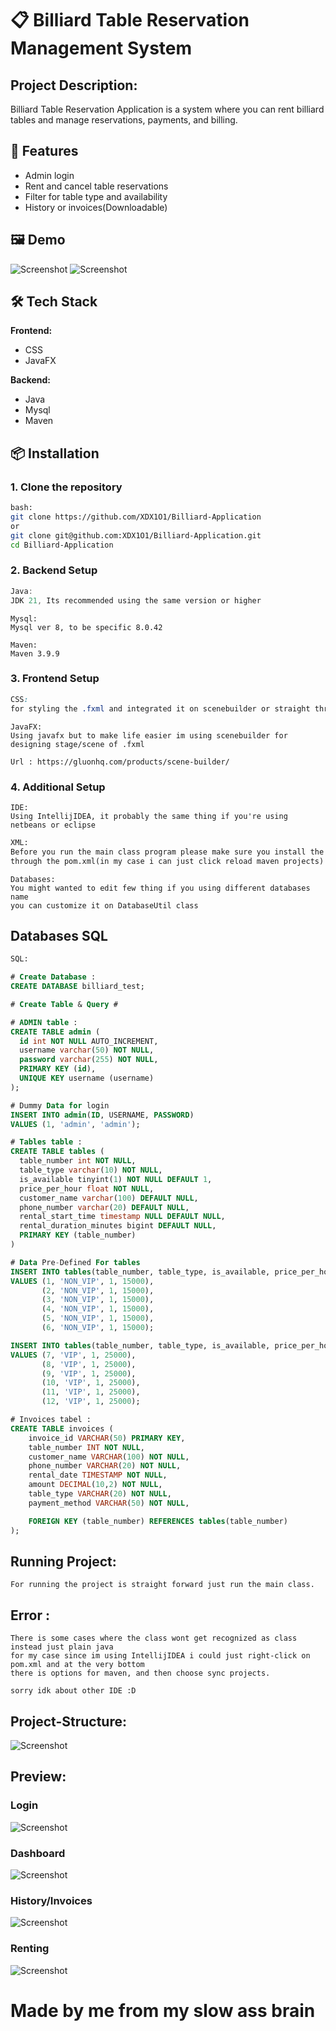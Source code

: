 # 📋 Billiard Table Reservation Management System

## Project Description:

Billiard Table Reservation Application is a system where you can rent billiard tables and manage reservations, payments, and billing.

## 🚀 Features

- Admin login
- Rent and cancel table reservations
- Filter for table type and availability
- History or invoices(Downloadable) 

## 🖼️ Demo

![Screenshot](docs/001-loginPage.png)
![Screenshot](docs/002-dashboard.png)

## 🛠️ Tech Stack

**Frontend:**
- CSS
- JavaFX

**Backend:**
- Java
- Mysql
- Maven

## 📦 Installation

### 1. Clone the repository

```bash
bash:
git clone https://github.com/XDX1O1/Billiard-Application
or
git clone git@github.com:XDX1O1/Billiard-Application.git
cd Billiard-Application
```

### 2. Backend Setup

```Java
Java:
JDK 21, Its recommended using the same version or higher
```

```Mysql
Mysql:
Mysql ver 8, to be specific 8.0.42
```

```Maven
Maven:
Maven 3.9.9
```

### 3. Frontend Setup

```CSS
CSS:
for styling the .fxml and integrated it on scenebuilder or straight through code
```

```JavaFX
JavaFX:
Using javafx but to make life easier im using scenebuilder for designing stage/scene of .fxml

Url : https://gluonhq.com/products/scene-builder/
```

### 4. Additional Setup

```IDE
IDE:
Using IntellijIDEA, it probably the same thing if you're using netbeans or eclipse
```

```XML
XML:
Before you run the main class program please make sure you install the dependencies
through the pom.xml(in my case i can just click reload maven projects)
```

```DATABASES
Databases:
You might wanted to edit few thing if you using different databases name
you can customize it on DatabaseUtil class
```


## Databases SQL
```SQL
SQL:

# Create Database :
CREATE DATABASE billiard_test;

# Create Table & Query #

# ADMIN table :
CREATE TABLE admin (
  id int NOT NULL AUTO_INCREMENT,
  username varchar(50) NOT NULL,
  password varchar(255) NOT NULL,
  PRIMARY KEY (id),
  UNIQUE KEY username (username)
);

# Dummy Data for login
INSERT INTO admin(ID, USERNAME, PASSWORD)
VALUES (1, 'admin', 'admin');

# Tables table :
CREATE TABLE tables (
  table_number int NOT NULL,
  table_type varchar(10) NOT NULL,
  is_available tinyint(1) NOT NULL DEFAULT 1,
  price_per_hour float NOT NULL,
  customer_name varchar(100) DEFAULT NULL,
  phone_number varchar(20) DEFAULT NULL,
  rental_start_time timestamp NULL DEFAULT NULL,
  rental_duration_minutes bigint DEFAULT NULL,
  PRIMARY KEY (table_number)
)

# Data Pre-Defined For tables
INSERT INTO tables(table_number, table_type, is_available, price_per_hour)
VALUES (1, 'NON_VIP', 1, 15000),
       (2, 'NON_VIP', 1, 15000),
       (3, 'NON_VIP', 1, 15000),
       (4, 'NON_VIP', 1, 15000),
       (5, 'NON_VIP', 1, 15000),
       (6, 'NON_VIP', 1, 15000);

INSERT INTO tables(table_number, table_type, is_available, price_per_hour)
VALUES (7, 'VIP', 1, 25000),
       (8, 'VIP', 1, 25000),
       (9, 'VIP', 1, 25000),
       (10, 'VIP', 1, 25000),
       (11, 'VIP', 1, 25000),
       (12, 'VIP', 1, 25000);

# Invoices tabel :
CREATE TABLE invoices (
    invoice_id VARCHAR(50) PRIMARY KEY,
    table_number INT NOT NULL,
    customer_name VARCHAR(100) NOT NULL,
    phone_number VARCHAR(20) NOT NULL,
    rental_date TIMESTAMP NOT NULL,
    amount DECIMAL(10,2) NOT NULL,
    table_type VARCHAR(20) NOT NULL,
    payment_method VARCHAR(50) NOT NULL,

    FOREIGN KEY (table_number) REFERENCES tables(table_number)
);
```

## Running Project:
```
For running the project is straight forward just run the main class.
```

## Error :
```
There is some cases where the class wont get recognized as class instead just plain java
for my case since im using IntellijIDEA i could just right-click on pom.xml and at the very bottom
there is options for maven, and then choose sync projects.

sorry idk about other IDE :D
```


## Project-Structure:
![Screenshot](docs/003-projectStructure.png)

## Preview:
### Login
![Screenshot](docs/001-loginPage.png)

### Dashboard
![Screenshot](docs/002-dashboard.png)

### History/Invoices
![Screenshot](docs/004-historyInvoices.png)

### Renting
![Screenshot](docs/005-rentTable.png)


# Made by me from my slow ass brain
